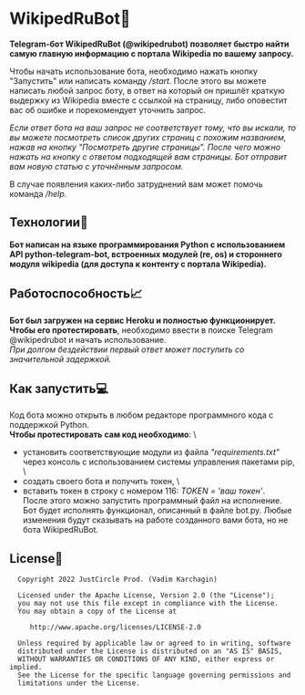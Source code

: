 # WikipedRuBot🧠

**Telegram-бот WikipedRuBot (@wikipedrubot) позволяет быстро найти самую главную информацию с портала Wikipedia по вашему запросу.**

Чтобы начать использование бота, необходимо нажать кнопку "Запустить" или написать команду */start*.
После этого вы можете написать любой запрос боту, в ответ на который он пришлёт краткую выдержку из Wikipedia вместе с ссылкой на страницу, либо оповестит вас об ошибке и порекомендует уточнить запрос.

*Если ответ бота на ваш запрос не соответствует тому, что вы искали, то вы можете посмотреть список других страниц с похожим названием, нажав на кнопку "Посмотреть другие страницы".
После чего можно нажать на кнопку с ответом подходящей вам страницы. Бот отправит вам новую статью с уточнённым запросом.*

В случае появления каких-либо затруднений вам может помочь команда */help*.

## Технологии🐍

**Бот написан на языке программирования Python с использованием API python-telegram-bot, встроенных модулей (re, os) и стороннего модуля wikipedia (для доступа к контенту с портала Wikipedia).**

## Работоспособность📈

**Бот был загружен на сервис Heroku и полностью функционирует.** \
**Чтобы его протестировать**, необходимо ввести в поиске Telegram @wikipedrubot и начать использование. \
*При долгом бездействии первый ответ может поступить со значительной задержкой.*

## Как запустить💻

Код бота можно открыть в любом редакторе программного кода с поддержкой Python. \
**Чтобы протестировать сам код необходимо**: \
- установить соответствующие модули из файла *"requirements.txt"* через консоль с использованием системы управления пакетами pip, \
- создать своего бота и получить токен, \
- вставить токен в строку с номером 116: *TOKEN = 'ваш токен'*. \
После этого можно запустить программный файл на исполнение. \
Бот будет исполнять функционал, описанный в файле bot.py. Любые изменения будут сказывать на работе созданного вами бота, но не бота WikipedRuBot.

## License📝
      Copyright 2022 JustCircle Prod. (Vadim Karchagin)

      Licensed under the Apache License, Version 2.0 (the "License");
      you may not use this file except in compliance with the License.
      You may obtain a copy of the License at

         http://www.apache.org/licenses/LICENSE-2.0

      Unless required by applicable law or agreed to in writing, software
      distributed under the License is distributed on an "AS IS" BASIS,
      WITHOUT WARRANTIES OR CONDITIONS OF ANY KIND, either express or implied.
      See the License for the specific language governing permissions and
      limitations under the License.
